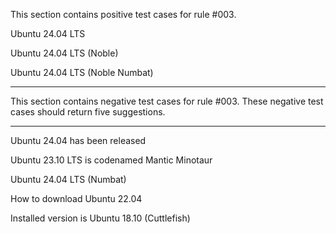 This section contains positive test cases for rule #003.

Ubuntu 24.04 LTS

Ubuntu 24.04 LTS (Noble)

Ubuntu 24.04 LTS (Noble Numbat)

---

This section contains negative test cases for rule #003.
These negative test cases should return five suggestions.

---

Ubuntu 24.04 has been released

Ubuntu 23.10 LTS is codenamed Mantic Minotaur

Ubuntu 24.04 LTS (Numbat)

How to download Ubuntu 22.04

Installed version is Ubuntu 18.10 (Cuttlefish)